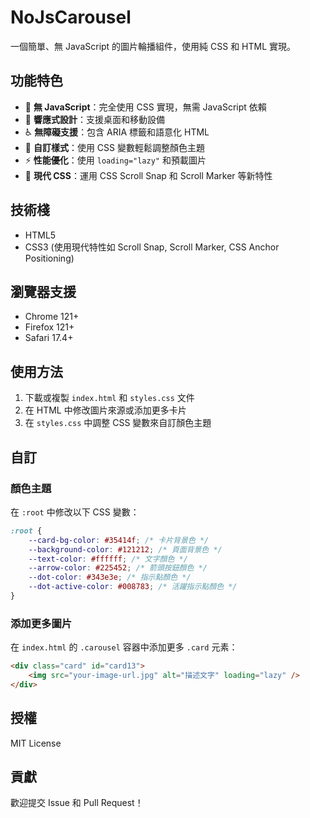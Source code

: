 # NoJsCarousel

一個簡單、無 JavaScript 的圖片輪播組件，使用純 CSS 和 HTML 實現。

## 功能特色

- 🚀 **無 JavaScript**：完全使用 CSS 實現，無需 JavaScript 依賴
- 📱 **響應式設計**：支援桌面和移動設備
- ♿ **無障礙支援**：包含 ARIA 標籤和語意化 HTML
- 🎨 **自訂樣式**：使用 CSS 變數輕鬆調整顏色主題
- ⚡ **性能優化**：使用 `loading="lazy"` 和預載圖片
- 🎯 **現代 CSS**：運用 CSS Scroll Snap 和 Scroll Marker 等新特性

## 技術棧

- HTML5
- CSS3 (使用現代特性如 Scroll Snap, Scroll Marker, CSS Anchor Positioning)

## 瀏覽器支援

- Chrome 121+
- Firefox 121+
- Safari 17.4+

## 使用方法

1. 下載或複製 `index.html` 和 `styles.css` 文件
2. 在 HTML 中修改圖片來源或添加更多卡片
3. 在 `styles.css` 中調整 CSS 變數來自訂顏色主題

## 自訂

### 顏色主題

在 `:root` 中修改以下 CSS 變數：

```css
:root {
	--card-bg-color: #35414f; /* 卡片背景色 */
	--background-color: #121212; /* 頁面背景色 */
	--text-color: #ffffff; /* 文字顏色 */
	--arrow-color: #225452; /* 箭頭按鈕顏色 */
	--dot-color: #343e3e; /* 指示點顏色 */
	--dot-active-color: #008783; /* 活躍指示點顏色 */
}
```

### 添加更多圖片

在 `index.html` 的 `.carousel` 容器中添加更多 `.card` 元素：

```html
<div class="card" id="card13">
	<img src="your-image-url.jpg" alt="描述文字" loading="lazy" />
</div>
```

## 授權

MIT License

## 貢獻

歡迎提交 Issue 和 Pull Request！
